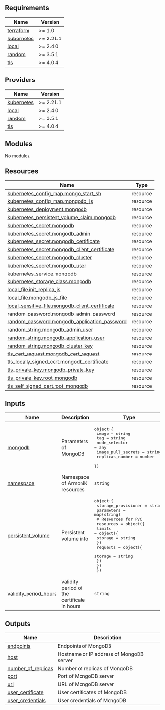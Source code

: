 <!-- BEGIN_TF_DOCS -->
## Requirements

| Name | Version |
|------|---------|
| <a name="requirement_terraform"></a> [terraform](#requirement\_terraform) | >= 1.0 |
| <a name="requirement_kubernetes"></a> [kubernetes](#requirement\_kubernetes) | >= 2.21.1 |
| <a name="requirement_local"></a> [local](#requirement\_local) | >= 2.4.0 |
| <a name="requirement_random"></a> [random](#requirement\_random) | >= 3.5.1 |
| <a name="requirement_tls"></a> [tls](#requirement\_tls) | >= 4.0.4 |

## Providers

| Name | Version |
|------|---------|
| <a name="provider_kubernetes"></a> [kubernetes](#provider\_kubernetes) | >= 2.21.1 |
| <a name="provider_local"></a> [local](#provider\_local) | >= 2.4.0 |
| <a name="provider_random"></a> [random](#provider\_random) | >= 3.5.1 |
| <a name="provider_tls"></a> [tls](#provider\_tls) | >= 4.0.4 |

## Modules

No modules.

## Resources

| Name | Type |
|------|------|
| [kubernetes_config_map.mongo_start_sh](https://registry.terraform.io/providers/hashicorp/kubernetes/latest/docs/resources/config_map) | resource |
| [kubernetes_config_map.mongodb_js](https://registry.terraform.io/providers/hashicorp/kubernetes/latest/docs/resources/config_map) | resource |
| [kubernetes_deployment.mongodb](https://registry.terraform.io/providers/hashicorp/kubernetes/latest/docs/resources/deployment) | resource |
| [kubernetes_persistent_volume_claim.mongodb](https://registry.terraform.io/providers/hashicorp/kubernetes/latest/docs/resources/persistent_volume_claim) | resource |
| [kubernetes_secret.mongodb](https://registry.terraform.io/providers/hashicorp/kubernetes/latest/docs/resources/secret) | resource |
| [kubernetes_secret.mongodb_admin](https://registry.terraform.io/providers/hashicorp/kubernetes/latest/docs/resources/secret) | resource |
| [kubernetes_secret.mongodb_certificate](https://registry.terraform.io/providers/hashicorp/kubernetes/latest/docs/resources/secret) | resource |
| [kubernetes_secret.mongodb_client_certificate](https://registry.terraform.io/providers/hashicorp/kubernetes/latest/docs/resources/secret) | resource |
| [kubernetes_secret.mongodb_cluster](https://registry.terraform.io/providers/hashicorp/kubernetes/latest/docs/resources/secret) | resource |
| [kubernetes_secret.mongodb_user](https://registry.terraform.io/providers/hashicorp/kubernetes/latest/docs/resources/secret) | resource |
| [kubernetes_service.mongodb](https://registry.terraform.io/providers/hashicorp/kubernetes/latest/docs/resources/service) | resource |
| [kubernetes_storage_class.mongodb](https://registry.terraform.io/providers/hashicorp/kubernetes/latest/docs/resources/storage_class) | resource |
| [local_file.init_replica_js](https://registry.terraform.io/providers/hashicorp/local/latest/docs/resources/file) | resource |
| [local_file.mongodb_js_file](https://registry.terraform.io/providers/hashicorp/local/latest/docs/resources/file) | resource |
| [local_sensitive_file.mongodb_client_certificate](https://registry.terraform.io/providers/hashicorp/local/latest/docs/resources/sensitive_file) | resource |
| [random_password.mongodb_admin_password](https://registry.terraform.io/providers/hashicorp/random/latest/docs/resources/password) | resource |
| [random_password.mongodb_application_password](https://registry.terraform.io/providers/hashicorp/random/latest/docs/resources/password) | resource |
| [random_string.mongodb_admin_user](https://registry.terraform.io/providers/hashicorp/random/latest/docs/resources/string) | resource |
| [random_string.mongodb_application_user](https://registry.terraform.io/providers/hashicorp/random/latest/docs/resources/string) | resource |
| [random_string.mongodb_cluster_key](https://registry.terraform.io/providers/hashicorp/random/latest/docs/resources/string) | resource |
| [tls_cert_request.mongodb_cert_request](https://registry.terraform.io/providers/hashicorp/tls/latest/docs/resources/cert_request) | resource |
| [tls_locally_signed_cert.mongodb_certificate](https://registry.terraform.io/providers/hashicorp/tls/latest/docs/resources/locally_signed_cert) | resource |
| [tls_private_key.mongodb_private_key](https://registry.terraform.io/providers/hashicorp/tls/latest/docs/resources/private_key) | resource |
| [tls_private_key.root_mongodb](https://registry.terraform.io/providers/hashicorp/tls/latest/docs/resources/private_key) | resource |
| [tls_self_signed_cert.root_mongodb](https://registry.terraform.io/providers/hashicorp/tls/latest/docs/resources/self_signed_cert) | resource |

## Inputs

| Name | Description | Type | Default | Required |
|------|-------------|------|---------|:--------:|
| <a name="input_mongodb"></a> [mongodb](#input\_mongodb) | Parameters of MongoDB | <pre>object({<br>    image              = string<br>    tag                = string<br>    node_selector      = any<br>    image_pull_secrets = string<br>    replicas_number    = number<br>  })</pre> | n/a | yes |
| <a name="input_namespace"></a> [namespace](#input\_namespace) | Namespace of ArmoniK resources | `string` | n/a | yes |
| <a name="input_persistent_volume"></a> [persistent\_volume](#input\_persistent\_volume) | Persistent volume info | <pre>object({<br>    storage_provisioner = string<br>    parameters          = map(string)<br>    # Resources for PVC<br>    resources = object({<br>      limits = object({<br>        storage = string<br>      })<br>      requests = object({<br>        storage = string<br>      })<br>    })<br>  })</pre> | n/a | yes |
| <a name="input_validity_period_hours"></a> [validity\_period\_hours](#input\_validity\_period\_hours) | validity period of the certificate in hours | `string` | `"8760"` | no |

## Outputs

| Name | Description |
|------|-------------|
| <a name="output_endpoints"></a> [endpoints](#output\_endpoints) | Endpoints of MongoDB |
| <a name="output_host"></a> [host](#output\_host) | Hostname or IP address of MongoDB server |
| <a name="output_number_of_replicas"></a> [number\_of\_replicas](#output\_number\_of\_replicas) | Number of replicas of MongoDB |
| <a name="output_port"></a> [port](#output\_port) | Port of MongoDB server |
| <a name="output_url"></a> [url](#output\_url) | URL of MongoDB server |
| <a name="output_user_certificate"></a> [user\_certificate](#output\_user\_certificate) | User certificates of MongoDB |
| <a name="output_user_credentials"></a> [user\_credentials](#output\_user\_credentials) | User credentials of MongoDB |
<!-- END_TF_DOCS -->
